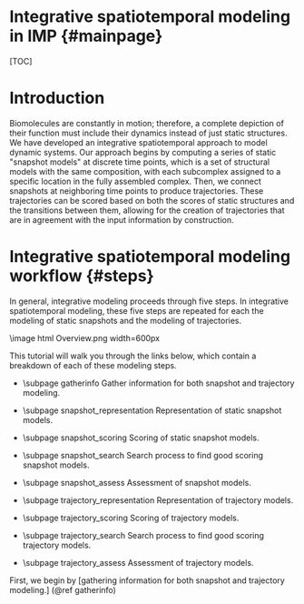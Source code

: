Integrative spatiotemporal modeling in IMP {#mainpage}
====================================

[TOC]

# Introduction

Biomolecules are constantly in motion; therefore, a complete depiction of their function must include their dynamics instead of just static structures.
We have developed an integrative spatiotemporal approach to model dynamic systems.
Our approach begins by computing a series of static "snapshot models" at discrete time points, which is a set of structural models with the same composition, with each subcomplex assigned to a specific location in the fully assembled complex.
Then, we connect snapshots at neighboring time points to produce trajectories. These trajectories can be scored based on both the scores of static structures and the transitions between them, allowing for the creation of trajectories that are in agreement with the input information by construction.

# Integrative spatiotemporal modeling workflow {#steps}

In general, integrative modeling proceeds through five steps. In integrative spatiotemporal modeling, these five steps are repeated for each the modeling of static snapshots and the modeling of trajectories.

\image html Overview.png width=600px

This tutorial will walk you through the links below, which contain a breakdown of each of these modeling steps.

- \subpage gatherinfo
  Gather information for both snapshot and trajectory modeling.

- \subpage snapshot_representation
  Representation of static snapshot models.

- \subpage snapshot_scoring
  Scoring of static snapshot models.

- \subpage snapshot_search
  Search process to find good scoring snapshot models. 

- \subpage snapshot_assess
  Assessment of snapshot models.

- \subpage trajectory_representation
  Representation of trajectory models.

- \subpage trajectory_scoring
  Scoring of trajectory models.

- \subpage trajectory_search
  Search process to find good scoring trajectory models.       

- \subpage trajectory_assess
  Assessment of trajectory models.

First, we begin by [gathering information for both snapshot and trajectory modeling.] (@ref gatherinfo)